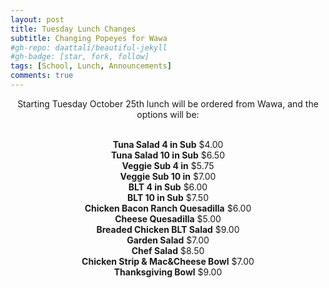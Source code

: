 ```yaml
---
layout: post
title: Tuesday Lunch Changes
subtitle: Changing Popeyes for Wawa
#gh-repo: daattali/beautiful-jekyll
#gh-badge: [star, fork, follow]
tags: [School, Lunch, Announcements]
comments: true
---
```


<center>

Starting Tuesday October 25th lunch will be ordered from Wawa, and the options will be:<br /><br />

<strong>Tuna Salad 4 in Sub</strong>  $4.00<br />
<strong>Tuna Salad 10 in Sub</strong>  $6.50<br />
<strong>Veggie Sub 4 in</strong>  $5.75<br />
<strong>Veggie Sub 10 in</strong>  $7.00<br />
<strong>BLT 4 in Sub</strong> $6.00<br />
<strong>BLT 10 in Sub</strong>  $7.50<br />
<strong>Chicken Bacon Ranch Quesadilla</strong>  $6.00<br />
<strong>Cheese Quesadilla</strong>  $5.00<br />
<strong>Breaded Chicken BLT Salad</strong>  $9.00<br />
<strong>Garden Salad</strong>  $7.00<br />
<strong>Chef Salad</strong>  $8.50<br />
<strong>Chicken Strip & Mac&Cheese Bowl</strong>  $7.00<br />
<strong>Thanksgiving Bowl</strong>  $9.00